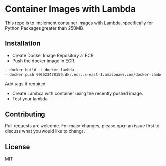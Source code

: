 # Container Images with Lambda

This repo is to implement container images with Lambda, specifically for Python Packages greater than 250MB.

## Installation

- Create Docker Image Repository at ECR
- Push the docker image in ECR.

```bash
- docker build -t docker-lambda .
- docker push 093623478159.dkr.ecr.us-east-1.amazonaws.com/docker-lambda
```
Add tags if required.
- Create Lambda with container using the recently pushed image. 
- Test your lambda
 

## Contributing
Pull requests are welcome. For major changes, please open an issue first to discuss what you would like to change.


## License
[MIT](https://choosealicense.com/licenses/mit/)
